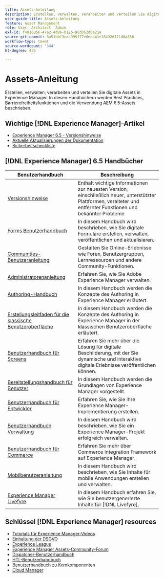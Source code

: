 ```yaml
---
title: Assets-Anleitung
description: Erstellen, verwalten, verarbeiten und verteilen Sie digitale Assets in Experience Manager. In diesen Handbüchern werden Best Practices, Barrierefreiheitsfunktionen und die Verwendung AEM 6.5-Assets beschrieben.
user-guide-title: Assets-Anleitung
feature: Asset Management
role: User, Architect, Admin
exl-id: f4016056-47a2-4d86-b12b-90d062d6a21a
source-git-commit: 8a51bbf3cea999f77e6eea41e184926121d6a866
workflow-type: tm+mt
source-wordcount: '344'
ht-degree: 43%

---
```


# Assets-Anleitung

Erstellen, verwalten, verarbeiten und verteilen Sie digitale Assets in Experience Manager. In diesen Handbüchern werden Best Practices, Barrierefreiheitsfunktionen und die Verwendung AEM 6.5-Assets beschrieben.

## Wichtige [!DNL Experience Manager]-Artikel

* [Experience Manager 6.5 - Versionshinweise](/help/release-notes/home.md)
* [Aktuelle Aktualisierungen der Dokumentation](https://experienceleague.adobe.com/docs/experience-manager-release-information/aem-release-updates/doc-updates/documentation-updates.html?lang=de)
* [Sicherheitscheckliste](/help/sites-administering/security-checklist.md)

## [!DNL Experience Manager] 6.5 Handbücher

| Benutzerhandbuch | Beschreibung |
|--- |---|
| [Versionshinweise](/help/release-notes/home.md) | Enthält wichtige Informationen zur neuesten Version, einschließlich neuer, unterstützter Plattformen, veralteter und entfernter Funktionen und bekannter Probleme |
| [Forms Benutzerhandbuch](/help/forms/home.md) | In diesem Handbuch wird beschrieben, wie Sie digitale Formulare erstellen, verwalten, veröffentlichen und aktualisieren. |
| [Communities-Benutzeranleitung](/help/communities/home.md) | Gestalten Sie Online-Erlebnisse wie Foren, Benutzergruppen, Lernressourcen und andere Community-Funktionen. |
| [Administratorenanleitung](/help/sites-administering/home.md) | Erfahren Sie, wie Sie Adobe Experience Manager verwalten. |
| [Authoring-Handbuch](/help/sites-authoring/home.md) | In diesem Handbuch werden die Konzepte des Authoring in Experience Manager erläutert. |
| [Erstellungsleitfaden für die klassische Benutzeroberfläche](/help/sites-classic-ui-authoring/home.md) | In diesem Handbuch werden die Konzepte des Authoring in Experience Manager in der klassischen Benutzeroberfläche erläutert. |
| [Benutzerhandbuch für Screens](https://experienceleague.adobe.com/docs/experience-manager-screens/user-guide/aem-screens-introduction.html?lang=de) | Erfahren Sie mehr über die Lösung für digitale Beschilderung, mit der Sie dynamische und interaktive digitale Erlebnisse veröffentlichen können. |
| [Bereitstellungshandbuch für Benutzer](/help/sites-deploying/home.md) | In diesem Handbuch werden die Grundlagen von Experience Manager vorgestellt. |
| [Benutzerhandbuch für Entwickler](/help/sites-developing/home.md) | Erfahren Sie, wie Sie Ihre Experience Manager-Implementierung erstellen. |
| [Benutzerhandbuch Verwaltung](/help/managing/home.md) | In diesem Handbuch wird beschrieben, wie Sie ein Experience Manager-Projekt erfolgreich verwalten. |
| [Benutzerhandbuch für Commerce](/help/commerce/home.md) | Erfahren Sie mehr über Commerce Integration Framework auf Experience Manager. |
| [Mobilbenutzeranleitung](/help/mobile/home.md) | In diesem Handbuch wird beschrieben, wie Sie Inhalte für mobile Anwendungen erstellen und verwalten. |
| [Experience Manager Livefyre](https://experienceleague.adobe.com/docs/livefyre/using/home.html) | In diesem Handbuch erfahren Sie, wie Sie benutzergenerierte Inhalte für [!DNL Livefyre]. |

## Schlüssel [!DNL Experience Manager] resources

* [Tutorials für Experience Manager-Videos](https://experienceleague.adobe.com/docs/experience-manager-learn/assets/overview.html?lang=de)
* [Einhaltung der DSGVO](/help/managing/data-protection-and-privacy.md)
* [Experience League](https://experienceleague.adobe.com/?mv=other#recommended/solutions/experience-manager)
* [Experience Manager Assets-Community-Forum](https://experienceleaguecommunities.adobe.com/t5/adobe-experience-manager-assets/ct-p/experience-manager-assets-community)
* [Dispatcher-Benutzerhandbuch](https://experienceleague.adobe.com/docs/experience-manager-dispatcher/using/dispatcher.html?lang=de)
* [HTL-Benutzerhandbuch](https://experienceleague.adobe.com/docs/experience-manager-htl/using/overview.html?lang=de)
* [Benutzerhandbuch zu Kernkomponenten](https://experienceleague.adobe.com/docs/experience-manager-core-components/using/introduction.html?lang=de)
* [Cloud Manager](https://experienceleague.adobe.com/docs/experience-manager-cloud-manager/using/introduction-to-cloud-manager.html?lang=de)
